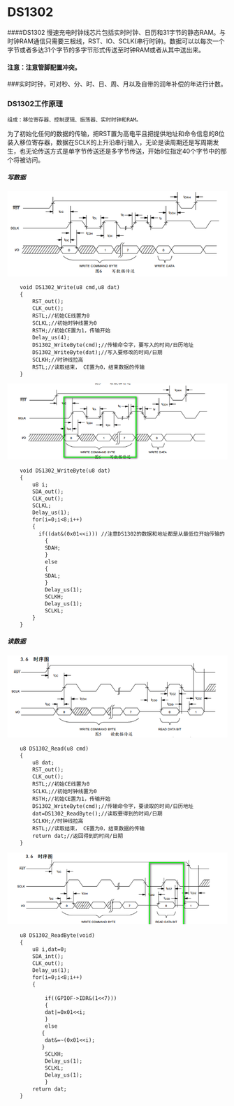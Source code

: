 # DS1302 
 
####DS1302 慢速充电时钟线芯片包括实时时钟、日历和31字节的静态RAM。与时钟RAM通信只需要三根线，RST、IO、SCLK(串行时钟)。数据可以以每次一个字节或者多达31个字节的多字节形式传送至时钟RAM或者从其中送出来。
   
#### 注意：注意管脚配置冲突。

###实时时钟，可对秒、分、时、日、周、月以及自带的润年补偿的年进行计数。

### DS1302工作原理
	
	组成：移位寄存器、控制逻辑、振荡器、实时时钟和RAM。	
   
   为了初始化任何的数据的传输，把RST置为高电平且把提供地址和命令信息的8位装入移位寄存器，数据在SCLK的上升沿串行输入，无论是读周期还是写周期发生，也无论传送方式是单字节传送还是多字节传送，开始8位指定40个字节中的那个将被访问。

 

##### 写数据

			
![image](https://github.com/210843013/DS1302/blob/master/write.png)
		
		
	    
		void DS1302_Write(u8 cmd,u8 dat)
		{
			RST_out();
			CLK_out();
			RSTL;//初始CE线置为0
			SCLKL;//初始时钟线置为0
			RSTH;//初始CE置为1，传输开始
			Delay_us(4);
			DS1302_WriteByte(cmd);//传输命令字，要写入的时间/日历地址
			DS1302_WriteByte(dat);//写入要修改的时间/日期
			SCLKH;//时钟线拉高
			RSTL;//读取结束， CE置为0，结束数据的传输
		}
		
		
![image](https://github.com/210843013/DS1302/blob/master/writebyte.png)		


		void DS1302_WriteByte(u8 dat)
		{
			u8 i;
			SDA_out();
			CLK_out();
			SCLKL;
			Delay_us(1);
			for(i=0;i<8;i++)
			{	
			  if((dat&(0x01<<i))) //注意DS1302的数据和地址都是从最低位开始传输的
				{
				SDAH;
				}
				else
				{
				SDAL;
				}
				Delay_us(1);
				SCLKH;
				Delay_us(1);
				SCLKL;
			} 
		}
##### 读数据
  
![image](https://github.com/210843013/DS1302/blob/master/reade.png)

		u8 DS1302_Read(u8 cmd)
		{
			u8 dat;
			RST_out();
			CLK_out();
			RSTL;//初始CE线置为0
			SCLKL;//初始时钟线置为0
			RSTH;//初始CE置为1，传输开始
			DS1302_WriteByte(cmd);//传输命令字，要读取的时间/日历地址
			dat=DS1302_ReadByte();//读取要得到的时间/日期
			SCLKH;//时钟线拉高
			RSTL;//读取结束， CE置为0，结束数据的传输
			return dat;//返回得到的时间/日期
		}

![image](https://github.com/210843013/DS1302/blob/master/readebyte.png)

		u8 DS1302_ReadByte(void)
		{
			u8 i,dat=0;
			SDA_int();
			CLK_out();
			Delay_us(1);
			for(i=0;i<8;i++)
			{ 
				
				if((GPIOF->IDR&(1<<7)))
				{
				dat|=0x01<<i;
			    }
				else
			   {
				dat&=~(0x01<<i);
			   }
				SCLKH;
				Delay_us(1);
				SCLKL;
				Delay_us(1);
				}
			return dat;
		}